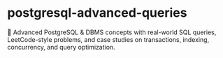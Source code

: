 # postgresql-advanced-queries
🚀 Advanced PostgreSQL &amp; DBMS concepts with real-world SQL queries, LeetCode-style problems, and case studies on transactions, indexing, concurrency, and query optimization.
